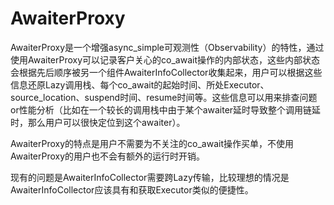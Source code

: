 # AwaiterProxy

AwaiterProxy是一个增强async_simple可观测性（Observability）的特性，通过使用AwaiterProxy可以记录客户关心的co_await操作的内部状态，这些内部状态会根据先后顺序被另一个组件AwaiterInfoCollector收集起来，用户可以根据这些信息还原Lazy调用栈、每个co_await的起始时间、所处Executor、source_location、suspend时间、resume时间等。这些信息可以用来排查问题or性能分析（比如在一个较长的调用栈中由于某个awaiter延时导致整个调用链延时，那么用户可以很快定位到这个awaiter）。

AwaiterProxy的特点是用户不需要为不关注的co_await操作买单，不使用AwaiterProxy的用户也不会有额外的运行时开销。

现有的问题是AwaiterInfoCollector需要跨Lazy传输，比较理想的情况是
AwaiterInfoCollector应该具有和获取Executor类似的便捷性。